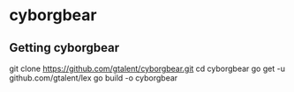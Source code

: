 # cyborgbear
## Getting cyborgbear
git clone https://github.com/gtalent/cyborgbear.git
cd cyborgbear
go get -u github.com/gtalent/lex
go build -o cyborgbear
